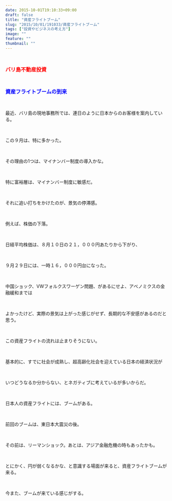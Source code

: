 ```yaml
---
date: 2015-10-01T19:10:33+09:00
draft: false
title: "資産フライトブーム"
slug: "2015/10/01/191033/資産フライトブーム"
tags: ["投資やビジネスの考え方"]
image: ""
feature: ""
thumbnail: ""
---
```

<br/><p><font color="#ff0000" size="3"><strong>バリ島不動産投資</strong></font></p><br/><p><font color="#0000ff" size="3"><strong>資産フライトブームの到来</strong></font></p><br/><p>最近、バリ島の現地事務所では、連日のように日本からのお客様を案内している。</p><br/><p>この９月は、特に多かった。</p><br/><p>その理由の1つは、マイナンバー制度の導入かな。</p><br/><p>特に富裕層は、マイナンバー制度に敏感だ。</p><br/><p>それに追い打ちをかけたのが、景気の停滞感。</p><br/><p>例えば、株価の下落。</p><br/><p>日経平均株価は、８月１０日の２１，０００円あたりから下がり、</p><br/><p>９月２９日には、一時１６，０００円台になった。</p><br/><p>中国ショック、VWフォルクスワーゲン問題、があるにせよ、アベノミクスの金融緩和までは</p><br/><p>よかったけど、実際の景気は上がった感じがせず、長期的な不安感があるのだと思う。</p><br/><p>この資産フライトの流れは止まりそうにない。</p><br/><p>基本的に、すでに社会が成熟し、超高齢化社会を迎えている日本の経済状況が</p><br/><p>いつどうなるか分からない、とネガティブに考えているが多いからだ。</p><br/><p>日本人の資産フライトには、ブームがある。</p><br/><p>前回のブームは、東日本大震災の後。</p><br/><p>その前は、リーマンショック。あとは、アジア金融危機の時もあったかも。</p><br/><p>とにかく、円が弱くなるかな、と意識する場面が来ると、資産フライトブームが来る。</p><br/><p>今また、ブームが来ている感じがする。</p><br/><br/><br/><br/><br/><br/><br/><br/><br/>


